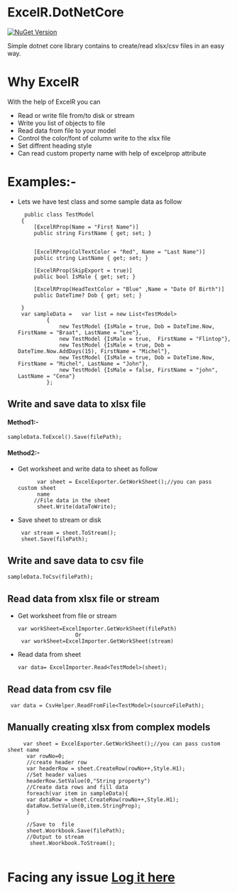# ExcelR.DotNetCore 
[![NuGet Version](https://img.shields.io/badge/nuget-v1.0.0-blue.svg)](https://www.nuget.org/packages/ExcelR.Dotnetcore/) 


Simple dotnet core library contains  to create/read xlsx/csv files in an easy way.

# Why ExcelR
With the help of ExcelR you can
- Read or write file from/to disk or stream
- Write you list of objects to file 
- Read data from file to your model
- Control the color/font of column write to the xlsx file
- Set diffrent heading style
- Can read custom property name with help of excelprop attribute


# Examples:-
* Lets we have test class and some sample data as follow
  
   ```
     public class TestModel
    {
        [ExcelRProp(Name = "First Name")]
        public string FirstName { get; set; }


        [ExcelRProp(ColTextColor = "Red", Name = "Last Name")]
        public string LastName { get; set; }

        [ExcelRProp(SkipExport = true)]
        public bool IsMale { get; set; }

        [ExcelRProp(HeadTextColor = "Blue" ,Name = "Date Of Birth")]
        public DateTime? Dob { get; set; }

    }
    var sampleData =   var list = new List<TestModel>
            {
                new TestModel {IsMale = true, Dob = DateTime.Now, FirstName = "Braat", LastName = "Lee"},
                new TestModel {IsMale = true,  FirstName = "Flintop"},
                new TestModel {IsMale = true, Dob = DateTime.Now.AddDays(15), FirstName = "Michel"},
                new TestModel {IsMale = true, Dob = DateTime.Now, FirstName = "Michel", LastName = "John"},
                new TestModel {IsMale = false, FirstName = "john", LastName = "Cena"}
            };
    ```
## Write and save data to xlsx file

#### Method1:-
```
sampleData.ToExcel().Save(filePath);
   ```

#### Method2:-


* Get worksheet and write data to sheet as follow
   ```
         var sheet = ExcelExporter.GetWorkSheet();//you can pass custom sheet 
         name 
        //File data in the sheet
         sheet.Write(dataToWrite);
    ```
* Save sheet to stream or disk
   ```
    var stream = sheet.ToStream();
    sheet.Save(filePath);
   ```

## Write and save data to csv file
 ```
sampleData.ToCsv(filePath);
 ```
   
## Read data from xlsx file or stream
* Get worksheet from file or stream
   ```
   var workSheet=ExcelImporter.GetWorkSheet(filePath)
                     Or
    var workSheet=ExcelImporter.GetWorkSheet(stream)
   ```
 * Read data from sheet
   ```
   var data= ExcelImporter.Read<TestModel>(sheet);
   ```
## Read data from csv file
```
 var data = CsvHelper.ReadFromFile<TestModel>(sourceFilePath);
```
   
## Manually creating xlsx from complex models

   ```
        var sheet = ExcelExporter.GetWorkSheet();//you can pass custom sheet name 
         var rowNo=0;
         //create header row
         var headerRow = sheet.CreateRow(rowNo++,Style.H1);
         //Set header values
         headerRow.SetValue(0,"String property")
         //Create data rows and fill data
         foreach(var item in sampleData){
         var dataRow = sheet.CreateRow(rowNo++,Style.H1);
         dataRow.SetValue(0,item.StringProp);
         }
         
         //Save to  file
         sheet.Woorkbook.Save(filePath);
         //Output to stream
          sheet.Woorkbook.ToStream();
         
   ```
 # Facing any issue [Log it here](https://github.com/tech-farmz/ExcelR.DotNetCore/issues/new)